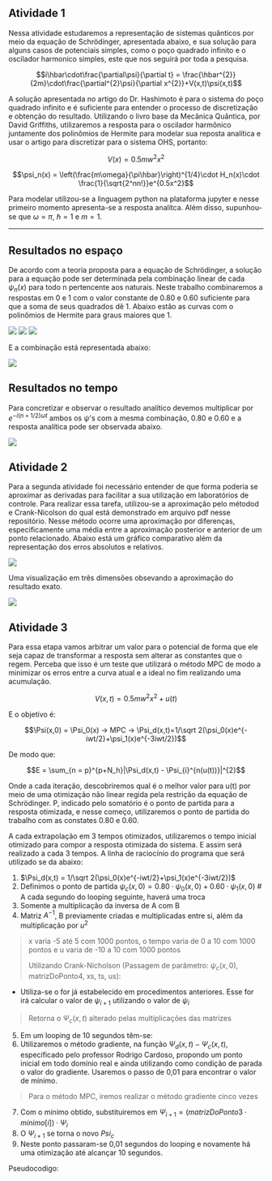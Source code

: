 ## Atividade 1

Nessa atividade estudaremos a representação de sistemas quânticos por meio da equação de Schrödinger, apresentada abaixo, e sua solução para alguns casos de potenciais simples, como o poço quadrado infinito e o oscilador harmonico simples, este que nos seguirá por toda a pesquisa.

$$i\hbar\cdot\frac{\partial\psi}{\partial t} = \frac{\hbar^{2}}{2m}\cdot\frac{\partial^{2}\psi}{\partial x^{2}}+V(x,t)\psi(x,t)$$

A solução apresentada no artigo do Dr. Hashimoto é para o sistema do poço quadrado infinito e é suficiente para entender o processo de discretização e obtenção do resultado. Utilizando o livro base da Mecânica Quântica, por David Griffiths, utilizaremos a resposta para o oscilador harmônico juntamente dos polinômios de Hermite para modelar sua reposta analítica e usar o artigo para discretizar para o sistema OHS, portanto:

$$V(x) = 0.5mw^{2}x^{2}$$

$$\psi_n(x) = \left(\frac{m\omega}{\pi\hbar}\right)^{1/4}\cdot H_n(x)\cdot \frac{1}{\sqrt{2^nn!}}e^{0.5x^2}$$

Para modelar utilizou-se a linguagem python na plataforma jupyter e nesse primeiro momento apresenta-se a resposta analítca. Além disso, supunhou-se que $\omega = \pi$, $\hbar = 1$ e $m = 1$.

-----

Resultados no espaço
----

De acordo com a teoria proposta para a equação de Schrödinger, a solução para a equação pode ser determinada pela combinação linear de cada $\psi_n(x)$ para todo n pertencente aos naturais. Neste trabalho combinaremos a respostas em 0 e 1 com o valor constante de 0.80 e 0.60 suficiente para que a soma de seus quadrados dê 1. Abaixo estão as curvas com o polinômios de Hermite para graus maiores que 1.

<img src="griffiths.png" />

<img src="curvas.png" />

<img src="curvas2.gif" />

E a combinação está representada abaixo:

<img src="curvas3.gif" />

Resultados no tempo
----

Para concretizar e observar o resultado analítico devemos multiplicar por $e^{-i(n+1/2)\omega t}$ ambos os $\psi$'s com a mesma combinação, 0.80 e 0.60 e a resposta analítica pode ser observada abaixo.

<img src="analiticalAnswer.gif" />

## Atividade 2

Para a segunda atividade foi necessário entender de que forma poderia se aproximar as derivadas para facilitar a sua utilização em laboratórios de controle. Para realizar essa tarefa, utilizou-se a aproximação pelo métodod e Crank-Nicolson do qual está demonstrado em arquivo pdf nesse repositório. Nesse método ocorre uma aproximação por diferenças, especificamente uma média entre a aproximação posterior e anterior de um ponto relacionado. Abaixo está um gráfico comparativo além da representação dos erros absolutos e relativos.

<img src="comparative.gif" />

Uma visualização em três dimensões obsevando a aproximação do resultado exato.

<img src="errors.png" />

## Atividade 3

Para essa etapa vamos arbitrar um valor para o potencial de forma que ele seja capaz de transformar a resposta sem alterar as constantes que o regem. Perceba que isso é um teste que utilizará o método MPC de modo a minimizar os erros entre a curva atual e a ideal no fim realizando uma acumulação.

$$V(x,t) = 0.5mw^{2}x^{2} + u(t)$$

E o objetivo é:

$$\Psi(x,0) = \Psi_0(x) -> MPC -> \Psi_d(x,t)=1/\sqrt 2(\psi_0(x)e^{-iwt/2}+\psi_1(x)e^{-3iwt/2})$$

De modo que:

$$E = \sum_{n = p}^{p+N_h}|\Psi_d(x,t) - \Psi_{i}^{n(u(t))}|^{2}$$

Onde a cada iteração, descobriremos qual é o melhor valor para u(t) por meio de uma otimização não linear regida pela restrição da equação de Schrödinger. P, indicado pelo somatório é o ponto de partida para a resposta otimizada, e nesse começo, utilizaremos o ponto de partida do trabalho com as constates 0.80 e 0.60. 

A cada extrapolação em 3 tempos otimizados, utilizaremos o tempo inicial otimizado para compor a resposta otimizada do sistema. E assim será realizado a cada 3 tempos. A linha de raciocínio do programa que será utilizado se da abaixo:

1. $\Psi_d(x,t) = 1/\sqrt 2(\psi_0(x)e^{-iwt/2}+\psi_1(x)e^{-3iwt/2})$
2. Definimos o ponto de partida $\psi_c(x,0) = 0.80\cdot\psi_0(x,0)+0.60\cdot\psi_1(x,0)$ # A cada segundo do looping seguinte, haverá uma troca
3. Somente a multiplicação da inversa de A com B
4. Matriz $A^{-1}$, B previamente criadas e multiplicadas entre si, além da multiplicação por $u^{2}$
> x varia -5 até 5 com 1000 pontos, o tempo varia de 0 a 10 com 1000 pontos e u varia de -10 a 10 com 1000 pontos
>
> Utilizando Crank-Nicholson (Passagem de parâmetro: $\psi_c(x,0)$, matrizDoPonto4, xs, ts, us):
- Utiliza-se o for já estabelecido em procedimentos anteriores. Esse for irá calcular o valor de $\psi_{i+1}$ utilizando o valor de $\psi_i$
> Retorna o $\Psi_c(x,t)$ alterado pelas multiplicações das matrizes
5. Em um looping de 10 segundos têm-se: 
6. Utilizaremos o método gradiente, na função $\Psi_d(x,t) - \Psi_c(x,t)$, especificado pelo professor Rodrigo Cardoso, propondo um ponto inicial em todo domínio real e ainda utilizando como condição de parada o valor do gradiente. Usaremos o passo de 0,01 para encontrar o valor de mínimo.
> Para o método MPC, iremos realizar o método gradiente cinco vezes
7. Com o minimo obtido, substituiremos em $\Psi_{i+1} = (matrizDoPonto3 \cdot mínimo[i])\cdot \Psi_{i}$
8. O $\Psi_{i+1}$ se torna o novo $Psi_c$
9. Neste ponto passaram-se 0,01 segundos do looping e novamente há uma otimização até alcançar 10 segundos.

Pseudocodigo:

```

```
